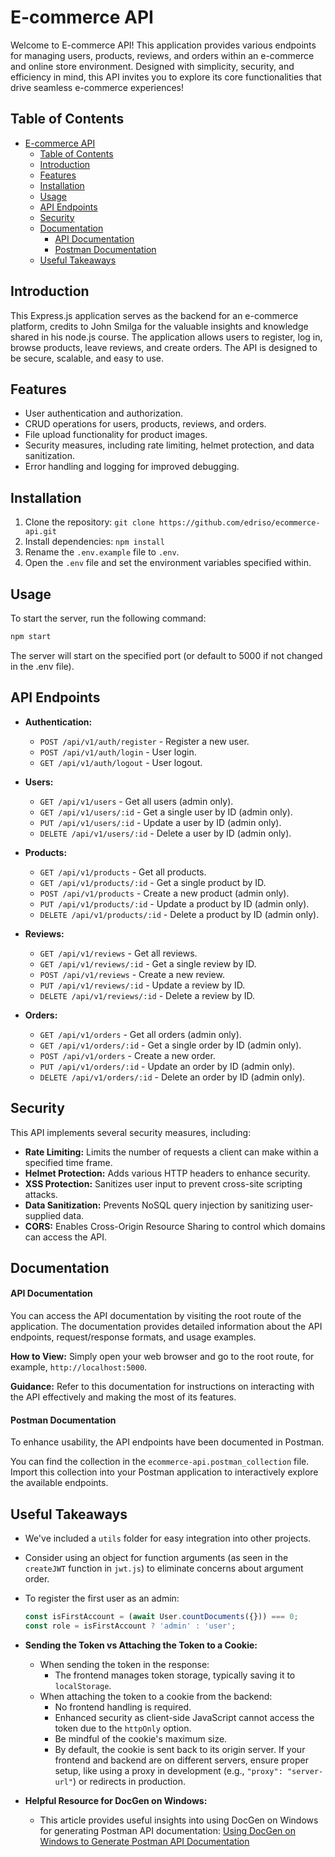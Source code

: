 # E-commerce API

Welcome to E-commerce API! This application provides various endpoints for managing users, products, reviews, and orders within an e-commerce and online store environment.
Designed with simplicity, security, and efficiency in mind, this API invites you to explore its core functionalities that drive seamless e-commerce experiences!

## Table of Contents

- [E-commerce API](#e-commerce-api)
  - [Table of Contents](#table-of-contents)
  - [Introduction](#introduction)
  - [Features](#features)
  - [Installation](#installation)
  - [Usage](#usage)
  - [API Endpoints](#api-endpoints)
  - [Security](#security)
  - [Documentation](#documentation)
    - [API Documentation](#api-documentation)
    - [Postman Documentation](#postman-documentation)
  - [Useful Takeaways](#useful-takeaways)

## Introduction

This Express.js application serves as the backend for an e-commerce platform, credits to John Smilga for the valuable insights and knowledge shared in his node.js course. The application allows users to register, log in, browse products, leave reviews, and create orders. The API is designed to be secure, scalable, and easy to use.

## Features

- User authentication and authorization.
- CRUD operations for users, products, reviews, and orders.
- File upload functionality for product images.
- Security measures, including rate limiting, helmet protection, and data sanitization.
- Error handling and logging for improved debugging.

## Installation

1. Clone the repository: `git clone https://github.com/edriso/ecommerce-api.git`
2. Install dependencies: `npm install`
3. Rename the `.env.example` file to `.env`.
4. Open the `.env` file and set the environment variables specified within.

## Usage

To start the server, run the following command:

```bash
npm start
```

The server will start on the specified port (or default to 5000 if not changed in the .env file).

## API Endpoints

- **Authentication:**

  - `POST /api/v1/auth/register` - Register a new user.
  - `POST /api/v1/auth/login` - User login.
  - `GET /api/v1/auth/logout` - User logout.

- **Users:**

  - `GET /api/v1/users` - Get all users (admin only).
  - `GET /api/v1/users/:id` - Get a single user by ID (admin only).
  - `PUT /api/v1/users/:id` - Update a user by ID (admin only).
  - `DELETE /api/v1/users/:id` - Delete a user by ID (admin only).

- **Products:**

  - `GET /api/v1/products` - Get all products.
  - `GET /api/v1/products/:id` - Get a single product by ID.
  - `POST /api/v1/products` - Create a new product (admin only).
  - `PUT /api/v1/products/:id` - Update a product by ID (admin only).
  - `DELETE /api/v1/products/:id` - Delete a product by ID (admin only).

- **Reviews:**

  - `GET /api/v1/reviews` - Get all reviews.
  - `GET /api/v1/reviews/:id` - Get a single review by ID.
  - `POST /api/v1/reviews` - Create a new review.
  - `PUT /api/v1/reviews/:id` - Update a review by ID.
  - `DELETE /api/v1/reviews/:id` - Delete a review by ID.

- **Orders:**
  - `GET /api/v1/orders` - Get all orders (admin only).
  - `GET /api/v1/orders/:id` - Get a single order by ID (admin only).
  - `POST /api/v1/orders` - Create a new order.
  - `PUT /api/v1/orders/:id` - Update an order by ID (admin only).
  - `DELETE /api/v1/orders/:id` - Delete an order by ID (admin only).

## Security

This API implements several security measures, including:

- **Rate Limiting:** Limits the number of requests a client can make within a specified time frame.
- **Helmet Protection:** Adds various HTTP headers to enhance security.
- **XSS Protection:** Sanitizes user input to prevent cross-site scripting attacks.
- **Data Sanitization:** Prevents NoSQL query injection by sanitizing user-supplied data.
- **CORS:** Enables Cross-Origin Resource Sharing to control which domains can access the API.

## Documentation

#### API Documentation

You can access the API documentation by visiting the root route of the application. The documentation provides detailed information about the API endpoints, request/response formats, and usage examples.

**How to View:** Simply open your web browser and go to the root route, for example, `http://localhost:5000`.

**Guidance:** Refer to this documentation for instructions on interacting with the API effectively and making the most of its features.

#### Postman Documentation

To enhance usability, the API endpoints have been documented in Postman.

You can find the collection in the `ecommerce-api.postman_collection` file. Import this collection into your Postman application to interactively explore the available endpoints.

## Useful Takeaways

- We've included a `utils` folder for easy integration into other projects.

- Consider using an object for function arguments (as seen in the `createJWT` function in `jwt.js`) to eliminate concerns about argument order.

- To register the first user as an admin:

  ```javascript
  const isFirstAccount = (await User.countDocuments({})) === 0;
  const role = isFirstAccount ? 'admin' : 'user';
  ```

- **Sending the Token vs Attaching the Token to a Cookie:**

  - When sending the token in the response:
    - The frontend manages token storage, typically saving it to `localStorage`.
  - When attaching the token to a cookie from the backend:
    - No frontend handling is required.
    - Enhanced security as client-side JavaScript cannot access the token due to the `httpOnly` option.
    - Be mindful of the cookie's maximum size.
    - By default, the cookie is sent back to its origin server. If your frontend and backend are on different servers, ensure proper setup, like using a proxy in development (e.g., `"proxy": "server-url"`) or redirects in production.

- **Helpful Resource for DocGen on Windows:**

  - This article provides useful insights into using DocGen on Windows for generating Postman API documentation: [Using DocGen on Windows to Generate Postman API Documentation](https://sedx876.medium.com/using-docgen-on-windows-to-generate-postman-api-documentation-c4fc1724fef2)
